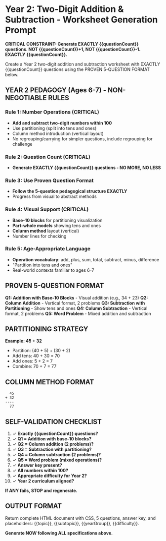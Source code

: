 # Year 2: Two-Digit Addition & Subtraction - Worksheet Generation Prompt

**CRITICAL CONSTRAINT: Generate EXACTLY {{questionCount}} questions. NOT {{questionCount}}+1, NOT {{questionCount}}-1. EXACTLY {{questionCount}}.**

Create a Year 2 two-digit addition and subtraction worksheet with EXACTLY {{questionCount}} questions using the PROVEN 5-QUESTION FORMAT below.

## YEAR 2 PEDAGOGY (Ages 6-7) - NON-NEGOTIABLE RULES

### Rule 1: Number Operations (CRITICAL)
- **Add and subtract two-digit numbers within 100**
- Use partitioning (split into tens and ones)
- Column method introduction (vertical layout)
- No regrouping/carrying for simpler questions, include regrouping for challenge

### Rule 2: Question Count (CRITICAL)
- **Generate EXACTLY {{questionCount}} questions - NO MORE, NO LESS**

### Rule 3: Use Proven Question Format
- **Follow the 5-question pedagogical structure EXACTLY**
- Progress from visual to abstract methods

### Rule 4: Visual Support (CRITICAL)
- **Base-10 blocks** for partitioning visualization
- **Part-whole models** showing tens and ones
- **Column method** layout (vertical)
- Number lines for checking

### Rule 5: Age-Appropriate Language
- **Operation vocabulary**: add, plus, sum, total, subtract, minus, difference
- "Partition into tens and ones"
- Real-world contexts familiar to ages 6-7

## PROVEN 5-QUESTION FORMAT

**Q1: Addition with Base-10 Blocks** - Visual addition (e.g., 34 + 23)
**Q2: Column Addition** - Vertical format, 2 problems
**Q3: Subtraction with Partitioning** - Show tens and ones
**Q4: Column Subtraction** - Vertical format, 2 problems
**Q5: Word Problem** - Mixed addition and subtraction

## PARTITIONING STRATEGY

**Example: 45 + 32**
- Partition: (40 + 5) + (30 + 2)
- Add tens: 40 + 30 = 70
- Add ones: 5 + 2 = 7
- Combine: 70 + 7 = 77

## COLUMN METHOD FORMAT

```
  45
+ 32
----
  77
```

## SELF-VALIDATION CHECKLIST

1. ✓ **Exactly {{questionCount}} questions?**
2. ✓ **Q1 = Addition with base-10 blocks?**
3. ✓ **Q2 = Column addition (2 problems)?**
4. ✓ **Q3 = Subtraction with partitioning?**
5. ✓ **Q4 = Column subtraction (2 problems)?**
6. ✓ **Q5 = Word problem (mixed operations)?**
7. ✓ **Answer key present?**
8. ✓ **All numbers within 100?**
9. ✓ **Appropriate difficulty for Year 2?**
10. ✓ **Year 2 curriculum aligned?**

**If ANY fails, STOP and regenerate.**

## OUTPUT FORMAT

Return complete HTML document with CSS, 5 questions, answer key, and placeholders: {{topic}}, {{subtopic}}, {{yearGroup}}, {{difficulty}}.

**Generate NOW following ALL specifications above.**
